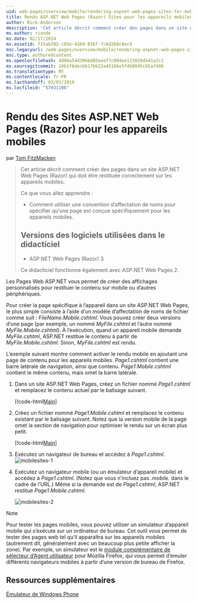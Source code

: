 ```yaml
---
uid: web-pages/overview/mobile/rendering-aspnet-web-pages-sites-for-mobile-devices
title: Rendu ASP.NET Web Pages (Razor) Sites pour les appareils mobiles | Microsoft Docs
author: Rick-Anderson
description: 'Cet article décrit comment créer des pages dans un site ASP.NET Web Pages (Razor) qui doit être restituée correctement sur les appareils mobiles. Ce que vous allez apprendre : Comment vous...'
ms.author: riande
ms.date: 02/17/2014
ms.assetid: f15ab392-c05e-4269-83bf-7c6d2b8c8ec8
msc.legacyurl: /web-pages/overview/mobile/rendering-aspnet-web-pages-sites-for-mobile-devices
msc.type: authoredcontent
ms.openlocfilehash: dd06a54d396bd85eeef7c004ee115828d541a2c1
ms.sourcegitcommit: 24b1f6decbb17bb22a45166e5fdb0845c65af498
ms.translationtype: MT
ms.contentlocale: fr-FR
ms.lasthandoff: 03/01/2019
ms.locfileid: "57031106"
---
```

<a name="rendering-aspnet-web-pages-razor-sites-for-mobile-devices"></a>Rendu des Sites ASP.NET Web Pages (Razor) pour les appareils mobiles
====================
par [Tom FitzMacken](https://github.com/tfitzmac)

> Cet article décrit comment créer des pages dans un site ASP.NET Web Pages (Razor) qui doit être restituée correctement sur les appareils mobiles.
> 
> Ce que vous allez apprendre :
> 
> - Comment utiliser une convention d’affectation de noms pour spécifier qu’une page est conçue spécifiquement pour les appareils mobiles.
>   
> 
> ## <a name="software-versions-used-in-the-tutorial"></a>Versions des logiciels utilisées dans le didacticiel
> 
> 
> - ASP.NET Web Pages (Razor) 3
>   
> 
> Ce didacticiel fonctionne également avec ASP.NET Web Pages 2.


Les Pages Web ASP.NET vous permet de créer des affichages personnalisés pour restituer le contenu sur mobile ou d’autres périphériques.

Pour créer la page spécifique à l’appareil dans un site ASP.NET Web Pages, le plus simple consiste à l’aide d’un modèle d’affectation de noms de fichier comme suit : <em>FileName.</em><em>Mobile</em><em>.cshtml</em>. Vous pouvez créer deux versions d’une page (par exemple, un nommé <em>MyFile.cshtml</em> et l’autre nommé <em>MyFile.Mobile.cshtml</em>). À l’exécution, quand un appareil mobile demande <em>MyFile.cshtml</em>, ASP.NET restitue le contenu à partir de <em>MyFile.Mobile.cshtml</em>. Sinon, <em>MyFile.cshtml</em> est rendu.

L’exemple suivant montre comment activer le rendu mobile en ajoutant une page de contenu pour les appareils mobiles. *Page1.cshtml* contient une barre latérale de navigation, ainsi que contenu. *Page1.Mobile.cshtml* contient le même contenu, mais omet la barre latérale.

1. Dans un site ASP.NET Web Pages, créez un fichier nommé *Page1.cshtml* et remplacez le contenu actuel par le balisage suivant.

    [!code-html[Main](rendering-aspnet-web-pages-sites-for-mobile-devices/samples/sample1.html)]
2. Créez un fichier nommé *Page1.Mobile.cshtml* et remplacez le contenu existant par le balisage suivant. Notez que la version mobile de la page omet la section de navigation pour optimiser le rendu sur un écran plus petit.

    [!code-html[Main](rendering-aspnet-web-pages-sites-for-mobile-devices/samples/sample2.html)]
3. Exécutez un navigateur de bureau et accédez à *Page1.cshtml*. ![mobilesites-1](rendering-aspnet-web-pages-sites-for-mobile-devices/_static/image1.png)
4. Exécutez un navigateur mobile (ou un émulateur d’appareil mobile) et accédez à *Page1.cshtml*. (Notez que vous n’incluez pas *.mobile.* dans le cadre de l’URL.) Même si la demande est de *Page1.cshtml*, ASP.NET restitue *Page1.Mobile.cshtml*.

    ![mobilesites-2](rendering-aspnet-web-pages-sites-for-mobile-devices/_static/image2.png)

> [!NOTE]
> Pour tester les pages mobiles, vous pouvez utiliser un simulateur d’appareil mobile qui s’exécute sur un ordinateur de bureau. Cet outil vous permet de tester des pages web tel qu’il apparaîtra sur les appareils mobiles (autrement dit, généralement avec un beaucoup plus petite afficher la zone). Par exemple, un simulateur est le [module complémentaire de sélecteur d’Agent utilisateur](http://addons.mozilla.org/firefox/addon/user-agent-switcher/) pour Mozilla Firefox, qui vous permet d’émuler différents navigateurs mobiles à partir d’une version de bureau de Firefox.


<a id="Additional_Resources"></a>
## <a name="additional-resources"></a>Ressources supplémentaires


[Émulateur de Windows Phone](https://msdn.microsoft.com/library/ff402563(v=VS.92).aspx)
